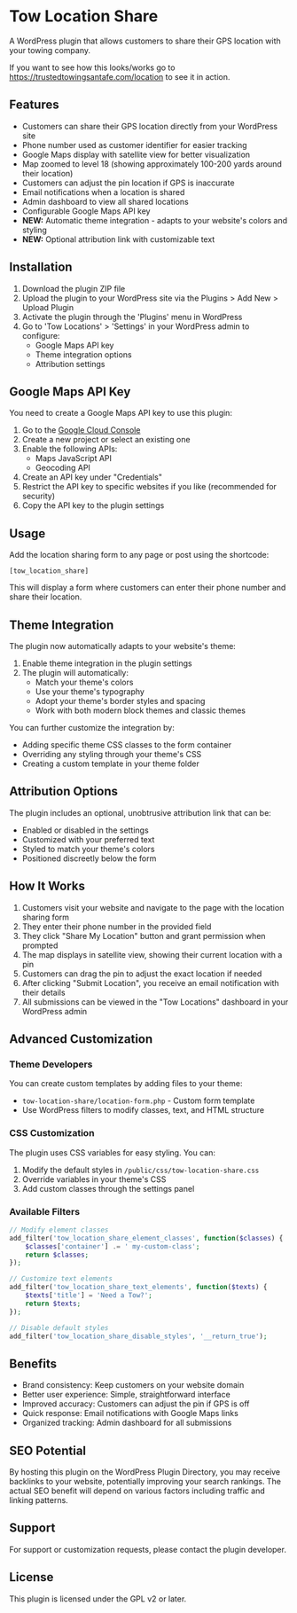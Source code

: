 # Tow Location Share

A WordPress plugin that allows customers to share their GPS location with your towing company.

If you want to see how this looks/works go to https://trustedtowingsantafe.com/location to see it in action.

## Features

- Customers can share their GPS location directly from your WordPress site
- Phone number used as customer identifier for easier tracking
- Google Maps display with satellite view for better visualization
- Map zoomed to level 18 (showing approximately 100-200 yards around their location)
- Customers can adjust the pin location if GPS is inaccurate
- Email notifications when a location is shared
- Admin dashboard to view all shared locations
- Configurable Google Maps API key
- **NEW:** Automatic theme integration - adapts to your website's colors and styling
- **NEW:** Optional attribution link with customizable text

## Installation

1. Download the plugin ZIP file
2. Upload the plugin to your WordPress site via the Plugins > Add New > Upload Plugin
3. Activate the plugin through the 'Plugins' menu in WordPress
4. Go to 'Tow Locations' > 'Settings' in your WordPress admin to configure:
   - Google Maps API key
   - Theme integration options
   - Attribution settings

## Google Maps API Key

You need to create a Google Maps API key to use this plugin:

1. Go to the [Google Cloud Console](https://console.cloud.google.com/google/maps-apis/overview)
2. Create a new project or select an existing one
3. Enable the following APIs:
   - Maps JavaScript API
   - Geocoding API
4. Create an API key under "Credentials"
5. Restrict the API key to specific websites if you like (recommended for security)
6. Copy the API key to the plugin settings

## Usage

Add the location sharing form to any page or post using the shortcode:

```
[tow_location_share]
```

This will display a form where customers can enter their phone number and share their location.

## Theme Integration

The plugin now automatically adapts to your website's theme:

1. Enable theme integration in the plugin settings
2. The plugin will automatically:
   - Match your theme's colors
   - Use your theme's typography
   - Adopt your theme's border styles and spacing
   - Work with both modern block themes and classic themes

You can further customize the integration by:
- Adding specific theme CSS classes to the form container
- Overriding any styling through your theme's CSS
- Creating a custom template in your theme folder

## Attribution Options

The plugin includes an optional, unobtrusive attribution link that can be:
- Enabled or disabled in the settings
- Customized with your preferred text
- Styled to match your theme's colors
- Positioned discreetly below the form

## How It Works

1. Customers visit your website and navigate to the page with the location sharing form
2. They enter their phone number in the provided field
3. They click "Share My Location" button and grant permission when prompted
4. The map displays in satellite view, showing their current location with a pin
5. Customers can drag the pin to adjust the exact location if needed
6. After clicking "Submit Location", you receive an email notification with their details
7. All submissions can be viewed in the "Tow Locations" dashboard in your WordPress admin

## Advanced Customization

### Theme Developers

You can create custom templates by adding files to your theme:
- `tow-location-share/location-form.php` - Custom form template
- Use WordPress filters to modify classes, text, and HTML structure

### CSS Customization

The plugin uses CSS variables for easy styling. You can:
1. Modify the default styles in `/public/css/tow-location-share.css`
2. Override variables in your theme's CSS
3. Add custom classes through the settings panel

### Available Filters

```php
// Modify element classes
add_filter('tow_location_share_element_classes', function($classes) {
    $classes['container'] .= ' my-custom-class';
    return $classes;
});

// Customize text elements
add_filter('tow_location_share_text_elements', function($texts) {
    $texts['title'] = 'Need a Tow?';
    return $texts;
});

// Disable default styles
add_filter('tow_location_share_disable_styles', '__return_true');
```

## Benefits

- Brand consistency: Keep customers on your website domain
- Better user experience: Simple, straightforward interface
- Improved accuracy: Customers can adjust the pin if GPS is off
- Quick response: Email notifications with Google Maps links
- Organized tracking: Admin dashboard for all submissions

## SEO Potential

By hosting this plugin on the WordPress Plugin Directory, you may receive backlinks to your website, potentially improving your search rankings. The actual SEO benefit will depend on various factors including traffic and linking patterns.

## Support

For support or customization requests, please contact the plugin developer.

## License

This plugin is licensed under the GPL v2 or later. 
